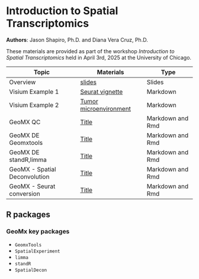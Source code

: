 # Introduction to Spatial Transcriptomics

**Authors**: Jason Shapiro, Ph.D. and Diana Vera Cruz, Ph.D.

These materials are provided as part of the workshop *Introduction to Spatial Transcriptomics* held in April 3rd, 2025 at the University of Chicago. 

|Topic |Materials |Type |
|------|-----|------|
|Overview|[slides](link-to-powerpoint)|Slides|
|Visium Example 1|[Seurat vignette](link-to-md)|Markdown |
|Visium Example 2|[Tumor microenvironment](link-to-md)|Markdown |
|GeoMX QC|[Title](link)|Markdown and Rmd |
|GeoMX DE Geomxtools|[Title](link)|Markdown and Rmd |
|GeoMX DE standR,limma|[Title](link)|Markdown and Rmd |
|GeoMX - Spatial Deconvolution|[Title](link)|Markdown and Rmd |
|GeoMX - Seurat conversion|[Title](link)|Markdown and Rmd |


## R packages

### GeoMx key packages
  * `GeomxTools`
  * `SpatialExperiment`
  * `limma`
  * `standR`
  * `SpatialDecon`


